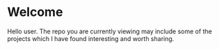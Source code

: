 # Welcome
Hello user. The repo you are currently viewing may include
some of the projects which I have found interesting
and worth sharing.
